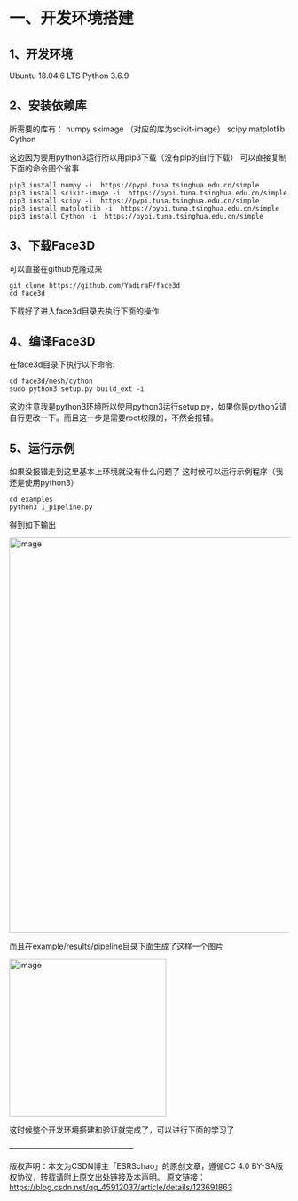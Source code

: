 # 一、开发环境搭建
## 1、开发环境
Ubuntu 18.04.6 LTS
Python 3.6.9

## 2、安装依赖库
所需要的库有：
numpy
skimage （对应的库为scikit-image）
scipy
matplotlib
Cython

这边因为要用python3运行所以用pip3下载（没有pip的自行下载）
可以直接复制下面的命令图个省事

```shell
pip3 install numpy -i  https://pypi.tuna.tsinghua.edu.cn/simple
pip3 install scikit-image -i  https://pypi.tuna.tsinghua.edu.cn/simple
pip3 install scipy -i  https://pypi.tuna.tsinghua.edu.cn/simple
pip3 install matplotlib -i  https://pypi.tuna.tsinghua.edu.cn/simple
pip3 install Cython -i  https://pypi.tuna.tsinghua.edu.cn/simple
```

## 3、下载Face3D
可以直接在github克隆过来

```shell
git clone https://github.com/YadiraF/face3d
cd face3d
```

下载好了进入face3d目录去执行下面的操作

## 4、编译Face3D

在face3d目录下执行以下命令:

```shell
cd face3d/mesh/cython
sudo python3 setup.py build_ext -i 
```

这边注意我是python3环境所以使用python3运行setup.py，如果你是python2请自行更改一下。而且这一步是需要root权限的，不然会报错。


## 5、运行示例

如果没报错走到这里基本上环境就没有什么问题了
这时候可以运行示例程序（我还是使用python3）


```shell
cd examples
python3 1_pipeline.py
```
得到如下输出

<img width="711" alt="image" src="https://user-images.githubusercontent.com/97614351/191392433-c653f35b-b24b-4c8b-9b79-f4af15c00a36.png">

而且在example/results/pipeline目录下面生成了这样一个图片

<img width="283" alt="image" src="https://user-images.githubusercontent.com/97614351/191392688-fe038e12-4661-4490-9990-b7a8b44a78ee.png">

这时候整个开发环境搭建和验证就完成了，可以进行下面的学习了


————————————————

版权声明：本文为CSDN博主「ESRSchao」的原创文章，遵循CC 4.0 BY-SA版权协议，转载请附上原文出处链接及本声明。
原文链接：https://blog.csdn.net/qq_45912037/article/details/123691863
